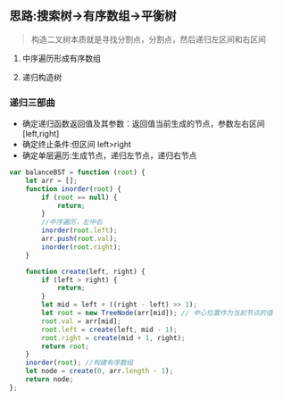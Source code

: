 ##

## 思路:搜索树->有序数组->平衡树

> 构造二叉树本质就是寻找分割点，分割点，然后递归左区间和右区间

1. 中序遍历形成有序数组

2. 递归构造树

### 递归三部曲

- 确定递归函数返回值及其参数：返回值当前生成的节点，参数左右区间[left,right]
- 确定终止条件:但区间 left>right
- 确定单层遍历:生成节点，递归左节点，递归右节点

```js
var balanceBST = function (root) {
	let arr = [];
	function inorder(root) {
		if (root == null) {
			return;
		}
		//中序遍历，左中右
		inorder(root.left);
		arr.push(root.val);
		inorder(root.right);
	}

	function create(left, right) {
		if (left > right) {
			return;
		}
		let mid = left + ((right - left) >> 1);
		let root = new TreeNode(arr[mid]); // 中心位置作为当前节点的值
		root.val = arr[mid];
		root.left = create(left, mid - 1);
		root.right = create(mid + 1, right);
		return root;
	}
	inorder(root); //构建有序数组
	let node = create(0, arr.length - 1);
	return node;
};
```
